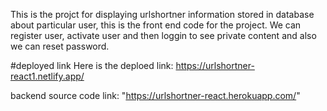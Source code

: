 This is the projct for displaying urlshortner information stored in database about particular user, this is the front end code for the project.
We can register user, activate user and then loggin to see private content and also we can reset password.

#deployed link
Here is the deploed link:
https://urlshortner-react1.netlify.app/

backend source code link:
"https://urlshortner-react.herokuapp.com/"
